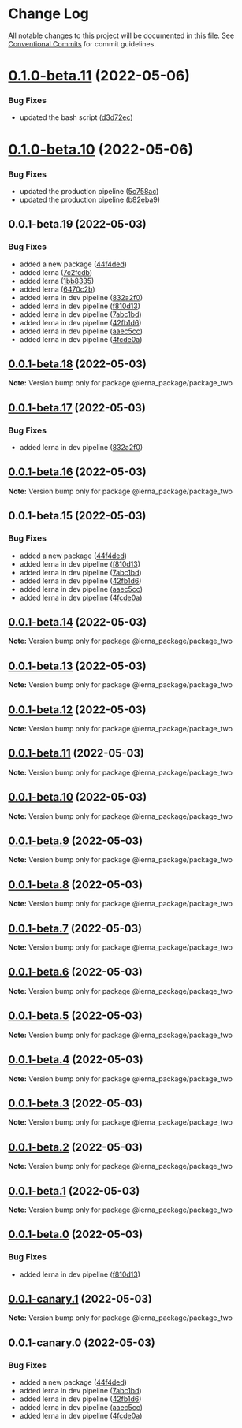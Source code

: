 # Change Log

All notable changes to this project will be documented in this file.
See [Conventional Commits](https://conventionalcommits.org) for commit guidelines.

# [0.1.0-beta.11](https://github.com/prashant9428/LENRA_PACKAGE/compare/@lerna_package/package_two@0.1.0-beta.10...@lerna_package/package_two@0.1.0-beta.11) (2022-05-06)


### Bug Fixes

* updated the bash script ([d3d72ec](https://github.com/prashant9428/LENRA_PACKAGE/commit/d3d72ec2ca952dca827ae8046215dbb299d538e0))





# [0.1.0-beta.10](https://github.com/prashant9428/LENRA_PACKAGE/compare/@lerna_package/package_two@0.0.1-beta.19...@lerna_package/package_two@0.1.0-beta.10) (2022-05-06)


### Bug Fixes

* updated the production pipeline ([5c758ac](https://github.com/prashant9428/LENRA_PACKAGE/commit/5c758ac8de660c85190fe0dc71d823551ae96c24))
* updated the production pipeline ([b82eba9](https://github.com/prashant9428/LENRA_PACKAGE/commit/b82eba99d63414ba20312893c01d2bfcf993056c))





## 0.0.1-beta.19 (2022-05-03)


### Bug Fixes

* added a new package ([44f4ded](https://github.com/prashant9428/LENRA_PACKAGE/commit/44f4dedae8c2f47507564106aa6f5a50dfc486ec))
* added lerna ([7c2fcdb](https://github.com/prashant9428/LENRA_PACKAGE/commit/7c2fcdb46bf7f0f4535c776f1acafc326aa494a7))
* added lerna ([1bb8335](https://github.com/prashant9428/LENRA_PACKAGE/commit/1bb833542596e29d1f921e1cdbf48ff35d9e7322))
* added lerna ([6470c2b](https://github.com/prashant9428/LENRA_PACKAGE/commit/6470c2b0c062090186cc2532cbd685dc92c2220a))
* added lerna in dev pipeline ([832a2f0](https://github.com/prashant9428/LENRA_PACKAGE/commit/832a2f0f15e915d76f85f75e6fec15446329fac1))
* added lerna in dev pipeline ([f810d13](https://github.com/prashant9428/LENRA_PACKAGE/commit/f810d13c88d78b1730a18da2251c860f951c3784))
* added lerna in dev pipeline ([7abc1bd](https://github.com/prashant9428/LENRA_PACKAGE/commit/7abc1bd4e5fe73309010e3b06c01c6957f1e2415))
* added lerna in dev pipeline ([42fb1d6](https://github.com/prashant9428/LENRA_PACKAGE/commit/42fb1d6e28c263b1b3a5a6d9834197300defecaf))
* added lerna in dev pipeline ([aaec5cc](https://github.com/prashant9428/LENRA_PACKAGE/commit/aaec5cc39c8727dec4d418f1d996fa3cc72cbc30))
* added lerna in dev pipeline ([4fcde0a](https://github.com/prashant9428/LENRA_PACKAGE/commit/4fcde0a87cd4def6f3f186ef8f0c338db0ede109))





## [0.0.1-beta.18](https://github.com/prashant9428/LENRA_PACKAGE/compare/@lerna_package/package_two@0.0.1-beta.17...@lerna_package/package_two@0.0.1-beta.18) (2022-05-03)

**Note:** Version bump only for package @lerna_package/package_two





## [0.0.1-beta.17](https://github.com/prashant9428/LENRA_PACKAGE/compare/@lerna_package/package_two@0.0.1-beta.16...@lerna_package/package_two@0.0.1-beta.17) (2022-05-03)


### Bug Fixes

* added lerna in dev pipeline ([832a2f0](https://github.com/prashant9428/LENRA_PACKAGE/commit/832a2f0f15e915d76f85f75e6fec15446329fac1))





## [0.0.1-beta.16](https://github.com/prashant9428/LENRA_PACKAGE/compare/@lerna_package/package_two@0.0.1-beta.15...@lerna_package/package_two@0.0.1-beta.16) (2022-05-03)

**Note:** Version bump only for package @lerna_package/package_two





## 0.0.1-beta.15 (2022-05-03)


### Bug Fixes

* added a new package ([44f4ded](https://github.com/prashant9428/LENRA_PACKAGE/commit/44f4dedae8c2f47507564106aa6f5a50dfc486ec))
* added lerna in dev pipeline ([f810d13](https://github.com/prashant9428/LENRA_PACKAGE/commit/f810d13c88d78b1730a18da2251c860f951c3784))
* added lerna in dev pipeline ([7abc1bd](https://github.com/prashant9428/LENRA_PACKAGE/commit/7abc1bd4e5fe73309010e3b06c01c6957f1e2415))
* added lerna in dev pipeline ([42fb1d6](https://github.com/prashant9428/LENRA_PACKAGE/commit/42fb1d6e28c263b1b3a5a6d9834197300defecaf))
* added lerna in dev pipeline ([aaec5cc](https://github.com/prashant9428/LENRA_PACKAGE/commit/aaec5cc39c8727dec4d418f1d996fa3cc72cbc30))
* added lerna in dev pipeline ([4fcde0a](https://github.com/prashant9428/LENRA_PACKAGE/commit/4fcde0a87cd4def6f3f186ef8f0c338db0ede109))





## [0.0.1-beta.14](https://github.com/prashant9428/LENRA_PACKAGE/compare/@lerna_package/package_two@0.0.1-beta.13...@lerna_package/package_two@0.0.1-beta.14) (2022-05-03)

**Note:** Version bump only for package @lerna_package/package_two





## [0.0.1-beta.13](https://github.com/prashant9428/LENRA_PACKAGE/compare/@lerna_package/package_two@0.0.1-beta.12...@lerna_package/package_two@0.0.1-beta.13) (2022-05-03)

**Note:** Version bump only for package @lerna_package/package_two





## [0.0.1-beta.12](https://github.com/prashant9428/LENRA_PACKAGE/compare/@lerna_package/package_two@0.0.1-beta.11...@lerna_package/package_two@0.0.1-beta.12) (2022-05-03)

**Note:** Version bump only for package @lerna_package/package_two





## [0.0.1-beta.11](https://github.com/prashant9428/LENRA_PACKAGE/compare/@lerna_package/package_two@0.0.1-beta.10...@lerna_package/package_two@0.0.1-beta.11) (2022-05-03)

**Note:** Version bump only for package @lerna_package/package_two





## [0.0.1-beta.10](https://github.com/prashant9428/LENRA_PACKAGE/compare/@lerna_package/package_two@0.0.1-beta.9...@lerna_package/package_two@0.0.1-beta.10) (2022-05-03)

**Note:** Version bump only for package @lerna_package/package_two





## [0.0.1-beta.9](https://github.com/prashant9428/LENRA_PACKAGE/compare/@lerna_package/package_two@0.0.1-beta.8...@lerna_package/package_two@0.0.1-beta.9) (2022-05-03)

**Note:** Version bump only for package @lerna_package/package_two





## [0.0.1-beta.8](https://github.com/prashant9428/LENRA_PACKAGE/compare/@lerna_package/package_two@0.0.1-beta.7...@lerna_package/package_two@0.0.1-beta.8) (2022-05-03)

**Note:** Version bump only for package @lerna_package/package_two





## [0.0.1-beta.7](https://github.com/prashant9428/LENRA_PACKAGE/compare/@lerna_package/package_two@0.0.1-beta.6...@lerna_package/package_two@0.0.1-beta.7) (2022-05-03)

**Note:** Version bump only for package @lerna_package/package_two





## [0.0.1-beta.6](https://github.com/prashant9428/LENRA_PACKAGE/compare/@lerna_package/package_two@0.0.1-beta.5...@lerna_package/package_two@0.0.1-beta.6) (2022-05-03)

**Note:** Version bump only for package @lerna_package/package_two





## [0.0.1-beta.5](https://github.com/prashant9428/LENRA_PACKAGE/compare/@lerna_package/package_two@0.0.1-beta.4...@lerna_package/package_two@0.0.1-beta.5) (2022-05-03)

**Note:** Version bump only for package @lerna_package/package_two





## [0.0.1-beta.4](https://github.com/prashant9428/LENRA_PACKAGE/compare/@lerna_package/package_two@0.0.1-beta.3...@lerna_package/package_two@0.0.1-beta.4) (2022-05-03)

**Note:** Version bump only for package @lerna_package/package_two





## [0.0.1-beta.3](https://github.com/prashant9428/LENRA_PACKAGE/compare/@lerna_package/package_two@0.0.1-beta.2...@lerna_package/package_two@0.0.1-beta.3) (2022-05-03)

**Note:** Version bump only for package @lerna_package/package_two





## [0.0.1-beta.2](https://github.com/prashant9428/LENRA_PACKAGE/compare/@lerna_package/package_two@0.0.1-beta.1...@lerna_package/package_two@0.0.1-beta.2) (2022-05-03)

**Note:** Version bump only for package @lerna_package/package_two





## [0.0.1-beta.1](https://github.com/prashant9428/LENRA_PACKAGE/compare/@lerna_package/package_two@0.0.1-beta.0...@lerna_package/package_two@0.0.1-beta.1) (2022-05-03)

**Note:** Version bump only for package @lerna_package/package_two





## [0.0.1-beta.0](https://github.com/prashant9428/LENRA_PACKAGE/compare/@lerna_package/package_two@0.0.1-canary.1...@lerna_package/package_two@0.0.1-beta.0) (2022-05-03)


### Bug Fixes

* added lerna in dev pipeline ([f810d13](https://github.com/prashant9428/LENRA_PACKAGE/commit/f810d13c88d78b1730a18da2251c860f951c3784))





## [0.0.1-canary.1](https://github.com/prashant9428/LENRA_PACKAGE/compare/@lerna_package/package_two@0.0.1-canary.0...@lerna_package/package_two@0.0.1-canary.1) (2022-05-03)

**Note:** Version bump only for package @lerna_package/package_two





## 0.0.1-canary.0 (2022-05-03)


### Bug Fixes

* added a new package ([44f4ded](https://github.com/prashant9428/LENRA_PACKAGE/commit/44f4dedae8c2f47507564106aa6f5a50dfc486ec))
* added lerna in dev pipeline ([7abc1bd](https://github.com/prashant9428/LENRA_PACKAGE/commit/7abc1bd4e5fe73309010e3b06c01c6957f1e2415))
* added lerna in dev pipeline ([42fb1d6](https://github.com/prashant9428/LENRA_PACKAGE/commit/42fb1d6e28c263b1b3a5a6d9834197300defecaf))
* added lerna in dev pipeline ([aaec5cc](https://github.com/prashant9428/LENRA_PACKAGE/commit/aaec5cc39c8727dec4d418f1d996fa3cc72cbc30))
* added lerna in dev pipeline ([4fcde0a](https://github.com/prashant9428/LENRA_PACKAGE/commit/4fcde0a87cd4def6f3f186ef8f0c338db0ede109))
